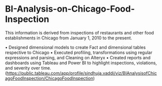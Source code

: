 # BI-Analysis-on-Chicago-Food-Inspection
This information is derived from inspections of restaurants and other food establishments in Chicago from January 1, 2010 to the present. 


• Designed dimensional models to create Fact and dimensional tables respective to Chicago
• Executed profiling, transformations using regular expressions and parsing, and Cleaning on Alteryx
• Created reports and dashboards using Tableau and Power BI to highlight inspections, violations, and severity over time. (https://public.tableau.com/app/profile/sindhuja.vaddi/viz/BIAnalysisofChicagoFoodInspection/ChicagoFoodInspection)
